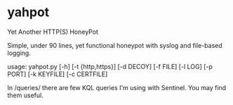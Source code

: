 # yahpot
Yet Another HTTP(S) HoneyPot

Simple, under 90 lines, yet functional honeypot with syslog and file-based logging. 

usage: yahpot.py [-h] [-t {http,https}] [-d DECOY] [-f FILE] [-l LOG] [-p PORT] [-k KEYFILE] [-c CERTFILE]

In /queries/ there are few KQL queries I'm using with Sentinel. You may find them useful.
